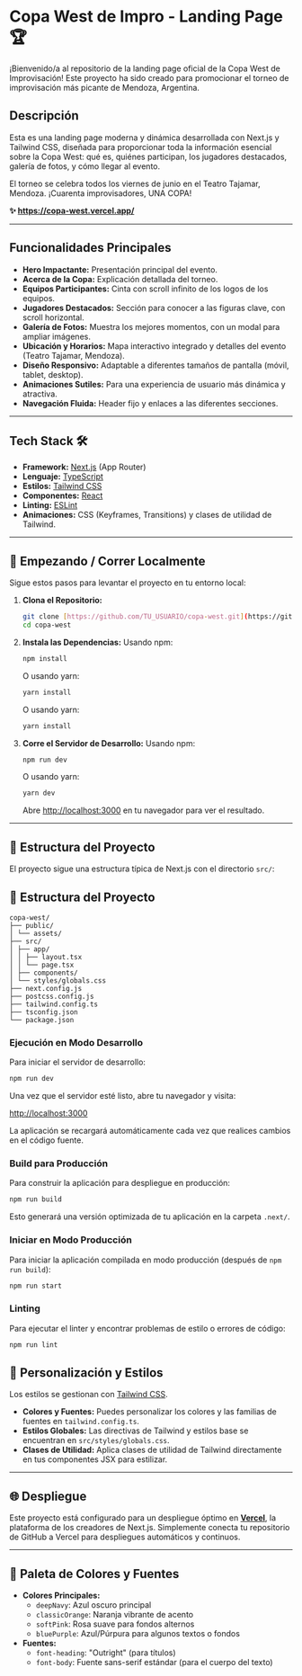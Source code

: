 # Copa West de Impro - Landing Page 🏆

¡Bienvenido/a al repositorio de la landing page oficial de la Copa West de Improvisación! Este proyecto ha sido creado para promocionar el torneo de improvisación más picante de Mendoza, Argentina.

## Descripción

Esta es una landing page moderna y dinámica desarrollada con Next.js y Tailwind CSS, diseñada para proporcionar toda la información esencial sobre la Copa West: qué es, quiénes participan, los jugadores destacados, galería de fotos, y cómo llegar al evento.

El torneo se celebra todos los viernes de junio en el Teatro Tajamar, Mendoza. ¡Cuarenta improvisadores, UNA COPA!

**✨ https://copa-west.vercel.app/**

---

## Funcionalidades Principales

- **Hero Impactante:** Presentación principal del evento.
- **Acerca de la Copa:** Explicación detallada del torneo.
- **Equipos Participantes:** Cinta con scroll infinito de los logos de los equipos.
- **Jugadores Destacados:** Sección para conocer a las figuras clave, con scroll horizontal.
- **Galería de Fotos:** Muestra los mejores momentos, con un modal para ampliar imágenes.
- **Ubicación y Horarios:** Mapa interactivo integrado y detalles del evento (Teatro Tajamar, Mendoza).
- **Diseño Responsivo:** Adaptable a diferentes tamaños de pantalla (móvil, tablet, desktop).
- **Animaciones Sutiles:** Para una experiencia de usuario más dinámica y atractiva.
- **Navegación Fluida:** Header fijo y enlaces a las diferentes secciones.

---

## Tech Stack 🛠️

- **Framework:** [Next.js](https://nextjs.org/) (App Router)
- **Lenguaje:** [TypeScript](https://www.typescriptlang.org/)
- **Estilos:** [Tailwind CSS](https://tailwindcss.com/)
- **Componentes:** [React](https://reactjs.org/)
- **Linting:** [ESLint](https://eslint.org/)
- **Animaciones:** CSS (Keyframes, Transitions) y clases de utilidad de Tailwind.

---

## 🚀 Empezando / Correr Localmente

Sigue estos pasos para levantar el proyecto en tu entorno local:

1.  **Clona el Repositorio:**

    ```bash
    git clone [https://github.com/TU_USUARIO/copa-west.git](https://github.com/TU_USUARIO/copa-west.git)
    cd copa-west
    ```

2.  **Instala las Dependencias:**
    Usando npm:

    ```bash
    npm install
    ```

    O usando yarn:

    ```bash
    yarn install
    ```

    O usando yarn:

    ```bash
    yarn install
    ```

3.  **Corre el Servidor de Desarrollo:**
    Usando npm:
    ```bash
    npm run dev
    ```
    O usando yarn:
    ```bash
    yarn dev
    ```
    Abre [http://localhost:3000](http://localhost:3000) en tu navegador para ver el resultado.

---

## 📁 Estructura del Proyecto

El proyecto sigue una estructura típica de Next.js con el directorio `src/`:

## 📁 Estructura del Proyecto

```
copa-west/
├── public/
│ └── assets/
├── src/
│ ├── app/
│ │ ├── layout.tsx
│ │ └── page.tsx
│ ├── components/
│ └── styles/globals.css
├── next.config.js
├── postcss.config.js
├── tailwind.config.ts
├── tsconfig.json
└── package.json
````

### Ejecución en Modo Desarrollo

Para iniciar el servidor de desarrollo:

```bash
npm run dev
````

Una vez que el servidor esté listo, abre tu navegador y visita:

[http://localhost:3000](https://www.google.com/search?q=http://localhost:3000)

La aplicación se recargará automáticamente cada vez que realices cambios en el código fuente.

### Build para Producción

Para construir la aplicación para despliegue en producción:

```bash
npm run build
```

Esto generará una versión optimizada de tu aplicación en la carpeta `.next/`.

### Iniciar en Modo Producción

Para iniciar la aplicación compilada en modo producción (después de `npm run build`):

```bash
npm run start
```

### Linting

Para ejecutar el linter y encontrar problemas de estilo o errores de código:

```bash
npm run lint
```

## 🎨 Personalización y Estilos

Los estilos se gestionan con [Tailwind CSS](https://tailwindcss.com/).

- **Colores y Fuentes:** Puedes personalizar los colores y las familias de fuentes en `tailwind.config.ts`.
- **Estilos Globales:** Las directivas de Tailwind y estilos base se encuentran en `src/styles/globals.css`.
- **Clases de Utilidad:** Aplica clases de utilidad de Tailwind directamente en tus componentes JSX para estilizar.

---

## 🌐 Despliegue

Este proyecto está configurado para un despliegue óptimo en **[Vercel](https://vercel.com)**, la plataforma de los creadores de Next.js. Simplemente conecta tu repositorio de GitHub a Vercel para despliegues automáticos y continuos.

---

## 🎨 Paleta de Colores y Fuentes

* **Colores Principales:**
    * `deepNavy`: Azul oscuro principal
    * `classicOrange`: Naranja vibrante de acento
    * `softPink`: Rosa suave para fondos alternos
    * `bluePurple`: Azul/Púrpura para algunos textos o fondos
* **Fuentes:**
    * `font-heading`: "Outright" (para títulos)
    * `font-body`: Fuente sans-serif estándar (para el cuerpo del texto)
